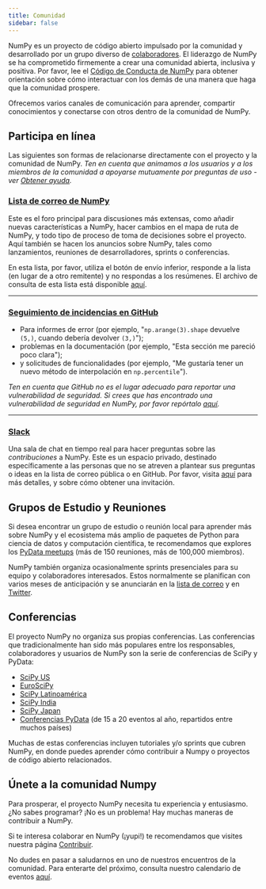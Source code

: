 ```yaml
---
title: Comunidad
sidebar: false
---
```


NumPy es un proyecto de código abierto impulsado por la comunidad y desarrollado por un grupo diverso de [colaboradores](/teams/). El liderazgo de NumPy se ha comprometido firmemente a crear una comunidad abierta, inclusiva y positiva. Por favor, lee el [Código de Conducta de NumPy](/code-of-conduct) para obtener orientación sobre cómo interactuar con los demás de una manera que haga que la comunidad prospere.

Ofrecemos varios canales de comunicación para aprender, compartir conocimientos y conectarse con otros dentro de la comunidad de NumPy.


## Participa en línea

Las siguientes son formas de relacionarse directamente con el proyecto y la comunidad de NumPy. _Ten en cuenta que animamos a los usuarios y a los miembros de la comunidad a apoyarse mutuamente por preguntas de uso - ver [Obtener ayuda](/gethelp)._


### [Lista de correo de NumPy](https://mail.python.org/mailman/listinfo/numpy-discussion)

Este es el foro principal para discusiones más extensas, como añadir nuevas características a NumPy, hacer cambios en el mapa de ruta de NumPy, y todo tipo de proceso de toma de decisiones sobre el proyecto. Aquí también se hacen los anuncios sobre NumPy, tales como lanzamientos, reuniones de desarrolladores, sprints o conferencias.

En esta lista, por favor, utiliza el botón de envío inferior, responde a la lista (en lugar de a otro remitente) y no respondas a los resúmenes. El archivo de consulta de esta lista está disponible [aquí](https://mail.python.org/archives/list/numpy-discussion@python.org/).

***

### [Seguimiento de incidencias en GitHub](https://github.com/numpy/numpy/issues)

- Para informes de error (por ejemplo, "`np.arange(3).shape` devuelve `(5,)`, cuando debería devolver `(3,)`");
- problemas en la documentación (por ejemplo, "Esta sección me pareció poco clara");
- y solicitudes de funcionalidades (por ejemplo, "Me gustaría tener un nuevo método de interpolación en `np.percentile`").

_Ten en cuenta que GitHub no es el lugar adecuado para reportar una vulnerabilidad de seguridad. Si crees que has encontrado una vulnerabilidad de seguridad en NumPy, por favor repórtalo [aquí](https://tidelift.com/docs/security)._

***

### [Slack](https://numpy-team.slack.com)

Una sala de chat en tiempo real para hacer preguntas sobre las _contribuciones_ a NumPy. Este es un espacio privado, destinado específicamente a las personas que no se atreven a plantear sus preguntas o ideas en la lista de correo pública o en GitHub. Por favor, visita [aquí](https://numpy.org/devdocs/dev/index.html#contributing-to-numpy) para más detalles, y sobre cómo obtener una invitación.


## Grupos de Estudio y Reuniones

Si desea encontrar un grupo de estudio o reunión local para aprender más sobre NumPy y el ecosistema más amplio de paquetes de Python para ciencia de datos y computación científica, te recomendamos que explores los [PyData meetups](https://www.meetup.com/pro/pydata/) (más de 150 reuniones, más de 100,000 miembros).

NumPy también organiza ocasionalmente sprints presenciales para su equipo y colaboradores interesados. Estos normalmente se planifican con varios meses de anticipación y se anunciarán en la [lista de correo](https://mail.python.org/mailman/listinfo/numpy-discussion) y en [Twitter](https://twitter.com/numpy_team).


## Conferencias

El proyecto NumPy no organiza sus propias conferencias. Las conferencias que tradicionalmente han sido más populares entre los responsables, colaboradores y usuarios de NumPy son la serie de conferencias de SciPy y PyData:

- [SciPy US](https://conference.scipy.org)
- [EuroSciPy](https://www.euroscipy.org)
- [SciPy Latinoamérica](https://www.scipyla.org)
- [SciPy India](https://scipy.in)
- [SciPy Japan](https://conference.scipy.org)
- [Conferencias PyData](https://pydata.org/event-schedule/) (de 15 a 20 eventos al año, repartidos entre muchos países)

Muchas de estas conferencias incluyen tutoriales y/o sprints que cubren NumPy, en donde puedes aprender cómo contribuir a Numpy o proyectos de código abierto relacionados.


## Únete a la comunidad Numpy

Para prosperar, el proyecto NumPy necesita tu experiencia y entusiasmo. ¿No sabes programar? ¡No es un problema! Hay muchas maneras de contribuir a NumPy.

Si te interesa colaborar en NumPy (¡yupi!) te recomendamos que visites nuestra página [Contribuir](/contribute).

No dudes en pasar a saludarnos en uno de nuestros encuentros de la comunidad. Para enterarte del próximo, consulta nuestro calendario de eventos [aquí](https://scientific-python.org/calendars/).
